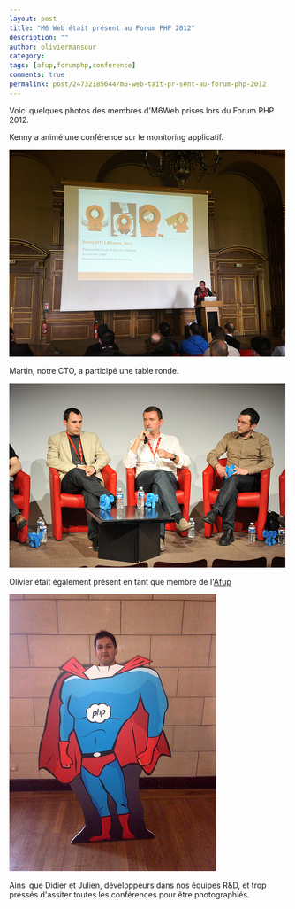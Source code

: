 ```yaml
---
layout: post
title: "M6 Web était présent au Forum PHP 2012"
description: ""
author: oliviermansour 
category: 
tags: [afup,forumphp,conference]
comments: true  
permalink: post/24732185644/m6-web-tait-pr-sent-au-forum-php-2012
---
```


Voici quelques photos des membres d'M6Web prises lors du Forum PHP 2012.


Kenny a animé une conférence sur le monitoring applicatif.

![Kenny a animé une conférence sur le monitoring applicatif.](/images/posts/kenny-monitoring-applicatif.jpg)


Martin, notre CTO, a participé une table ronde.

![Martin, notre CTO, a participé à une table ronde.](/images/posts/martin-table-ronde.jpg)

Olivier était également présent en tant que membre de l'[Afup](https://www.afup.org "Site de l'afup")

![Olivier était également présent en tant que membre de l'<a href='https://www.afup.org' title="Site de l'afup">Afup</a>](/images/posts/olivier-superman.jpg)



Ainsi que Didier et Julien, développeurs dans nos équipes R&D, et trop préssés d'assiter toutes les conférences pour être photographiés.



